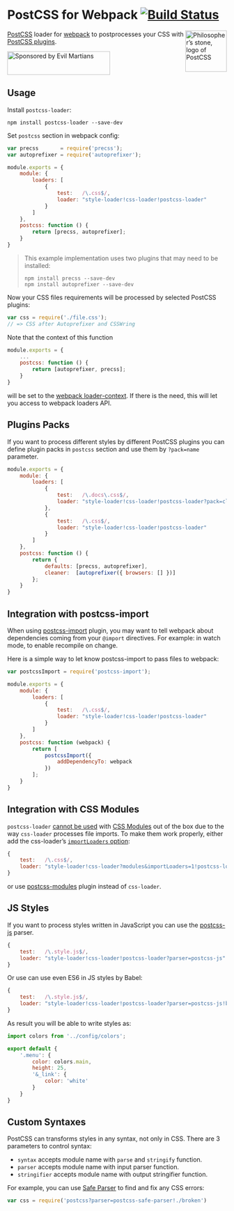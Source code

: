 # PostCSS for Webpack [![Build Status][ci-img]][ci]

<img align="right" width="95" height="95"
     title="Philosopher’s stone, logo of PostCSS"
     src="http://postcss.github.io/postcss/logo.svg">

[PostCSS] loader for [webpack] to postprocesses your CSS with [PostCSS plugins].

<a href="https://evilmartians.com/?utm_source=postcss-loader">
<img src="https://evilmartians.com/badges/sponsored-by-evil-martians.svg" alt="Sponsored by Evil Martians" width="236" height="54">
</a>

[PostCSS plugins]: https://github.com/postcss/postcss#plugins
[PostCSS]:         https://github.com/postcss/postcss
[webpack]:         http://webpack.github.io/
[ci-img]:          https://travis-ci.org/postcss/postcss-loader.svg
[ci]:              https://travis-ci.org/postcss/postcss-loader

## Usage

Install `postcss-loader`:

```console
npm install postcss-loader --save-dev
```

Set `postcss` section in webpack config:

```js
var precss       = require('precss');
var autoprefixer = require('autoprefixer');

module.exports = {
    module: {
        loaders: [
            {
                test:   /\.css$/,
                loader: "style-loader!css-loader!postcss-loader"
            }
        ]
    },
    postcss: function () {
        return [precss, autoprefixer];
    }
}
```

> This example implementation uses two plugins that may need to be installed:
>
> ```console
> npm install precss --save-dev
> npm install autoprefixer --save-dev
> ```

Now your CSS files requirements will be processed by selected PostCSS plugins:

```js
var css = require('./file.css');
// => CSS after Autoprefixer and CSSWring
```

Note that the context of this function

```js
module.exports = {
    ...
    postcss: function () {
        return [autoprefixer, precss];
    }
}
```

will be set to the [webpack loader-context].
If there is the need, this will let you access to webpack loaders API.

[webpack loader-context]: http://webpack.github.io/docs/loaders.html#loader-context

## Plugins Packs

If you want to process different styles by different PostCSS plugins you can
define plugin packs in `postcss` section and use them by `?pack=name` parameter.

```js
module.exports = {
    module: {
        loaders: [
            {
                test:   /\.docs\.css$/,
                loader: "style-loader!css-loader!postcss-loader?pack=cleaner"
            },
            {
                test:   /\.css$/,
                loader: "style-loader!css-loader!postcss-loader"
            }
        ]
    },
    postcss: function () {
        return {
            defaults: [precss, autoprefixer],
            cleaner:  [autoprefixer({ browsers: [] })]
        };
    }
}
```

## Integration with postcss-import

When using [postcss-import] plugin, you may want to tell webpack about
dependencies coming from your `@import` directives.
For example: in watch mode, to enable recompile on change.

Here is a simple way to let know postcss-import to pass files to webpack:

```js
var postcssImport = require('postcss-import');

module.exports = {
    module: {
        loaders: [
            {
                test:   /\.css$/,
                loader: "style-loader!css-loader!postcss-loader"
            }
        ]
    },
    postcss: function (webpack) {
        return [
            postcssImport({
                addDependencyTo: webpack
            })
        ];
    }
}
```

[webpack loader-context]: http://webpack.github.io/docs/loaders.html#loader-context
[postcss-import]:         https://github.com/postcss/postcss-import

## Integration with CSS Modules

`postcss-loader` [cannot be used] with [CSS Modules] out of the box due
to the way `css-loader` processes file imports. To make them work properly,
either add the css-loader’s [`importLoaders` option]:

```js
{
    test:   /\.css$/,
    loader: "style-loader!css-loader?modules&importLoaders=1!postcss-loader"
}
```

or use [postcss-modules] plugin instead of `css-loader`.

[`importLoaders` option]: https://github.com/webpack/css-loader#importing-and-chained-loaders
[postcss-modules]:        https://github.com/outpunk/postcss-modules
[cannot be used]:         https://github.com/webpack/css-loader/issues/137
[CSS Modules]:            https://github.com/webpack/css-loader#css-modules

## JS Styles

If you want to process styles written in JavaScript
you can use the [postcss-js] parser.

```js
{
    test:   /\.style.js$/,
    loader: "style-loader!css-loader!postcss-loader?parser=postcss-js"
}
```

Or use can use even ES6 in JS styles by Babel:

```js
{
    test:   /\.style.js$/,
    loader: "style-loader!css-loader!postcss-loader?parser=postcss-js!babel"
}
```

As result you will be able to write styles as:

```js
import colors from '../config/colors';

export default {
    '.menu': {
        color: colors.main,
        height: 25,
        '&_link': {
            color: 'white'
        }
    }
}
```

[postcss-js]: https://github.com/postcss/postcss-js

## Custom Syntaxes

PostCSS can transforms styles in any syntax, not only in CSS.
There are 3 parameters to control syntax:

* `syntax` accepts module name with `parse` and `stringify` function.
* `parser` accepts module name with input parser function.
* `stringifier` accepts module name with output stringifier function.

For example, you can use [Safe Parser] to find and fix any CSS errors:

```js
var css = require('postcss?parser=postcss-safe-parser!./broken')
```

[Safe Parser]: https://github.com/postcss/postcss-safe-parser
